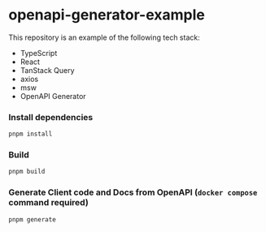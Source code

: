 # openapi-generator-example

This repository is an example of the following tech stack:

- TypeScript
- React
- TanStack Query
- axios
- msw
- OpenAPI Generator

### Install dependencies

```zsh
pnpm install
```

### Build

```zsh
pnpm build
```

### Generate Client code and Docs from OpenAPI (`docker compose` command required)

```zsh
pnpm generate
```
